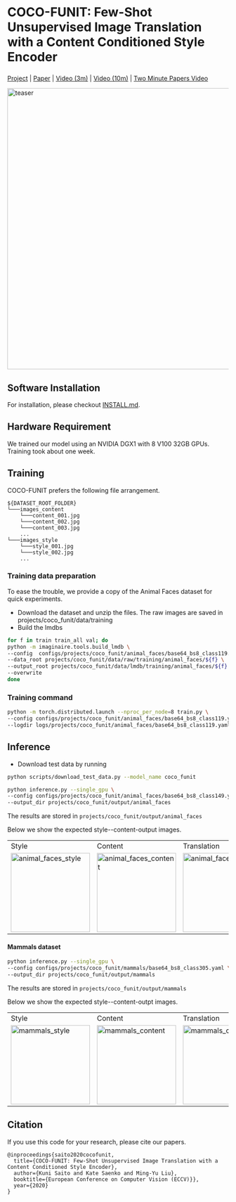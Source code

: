 # COCO-FUNIT: Few-Shot Unsupervised Image Translation with a Content Conditioned Style Encoder

###
[Project](https://nvlabs.github.io/COCO-FUNIT/) |
[Paper](https://nvlabs.github.io/COCO-FUNIT/paper.pdf) |
[Video (3m)](https://youtu.be/X3EB8T8zdKw) | [Video (10m)](https://youtu.be/btnDfqcedrk) |
[Two Minute Papers Video](https://youtu.be/iKvlOviWs3E)

<img alt='teaser' src='coco-funit.gif' width='640'/>

## Software Installation
For installation, please checkout [INSTALL.md](../../INSTALL.md).

## Hardware Requirement
We trained our model using an NVIDIA DGX1 with 8 V100 32GB GPUs. Training took about one week.

## Training

COCO-FUNIT prefers the following file arrangement.
```
${DATASET_ROOT_FOLDER}
└───images_content
    └───content_001.jpg
    └───content_002.jpg
    └───content_003.jpg
    ...
└───images_style
    └───style_001.jpg
    └───style_002.jpg
    ...
```

### Training data preparation
To ease the trouble, we provide a copy of the Animal Faces dataset for quick
experiments.
- Download the dataset and unzip the files. The raw images are saved in
projects/coco_funit/data/training
- Build the lmdbs
```bash
for f in train train_all val; do
python -m imaginaire.tools.build_lmdb \
--config  configs/projects/coco_funit/animal_faces/base64_bs8_class119.yaml \
--data_root projects/coco_funit/data/raw/training/animal_faces/${f} \
--output_root projects/coco_funit/data/lmdb/training/animal_faces/${f} \
--overwrite
done
```

### Training command

```bash
python -m torch.distributed.launch --nproc_per_node=8 train.py \
--config configs/projects/coco_funit/animal_faces/base64_bs8_class119.yaml \
--logdir logs/projects/coco_funit/animal_faces/base64_bs8_class119.yaml
```

## Inference
- Download test data by running
```bash
python scripts/download_test_data.py --model_name coco_funit
```

```bash
python inference.py --single_gpu \
--config configs/projects/coco_funit/animal_faces/base64_bs8_class149.yaml \
--output_dir projects/coco_funit/output/animal_faces
```

The results are stored in `projects/coco_funit/output/animal_faces`

Below we show the expected style--content-output images.


<table>
  <tr>
    <td>
        Style
    </td>
    <td>
        Content
    </td>
    <td>
        Translation
    </td>
  </tr>
  <tr>
    <td>
        <img src="animal_faces_style.jpg" alt="animal_faces_style" height="180"/>
    </td>
    <td>
        <img src="animal_faces_content.jpg" alt="animal_faces_content" height="180"/>
    </td>
    <td>
        <img src="animal_faces_output.jpg" alt="animal_faces_output" height="180"/>
    </td>
  </tr>
</table>



#### Mammals dataset

```bash
python inference.py --single_gpu \
--config configs/projects/coco_funit/mammals/base64_bs8_class305.yaml \
--output_dir projects/coco_funit/output/mammals
```

The results are stored in `projects/coco_funit/output/mammals`

Below we show the expected style--content-outpt images.


<table>
  <tr>
    <td>
        Style
    </td>
    <td>
        Content
    </td>
    <td>
        Translation
    </td>
  </tr>
  <tr>
    <td>
        <img src="mammals_style.png" alt="mammals_style" height="180"/>
    </td>
    <td>
        <img src="mammals_content.png" alt="mammals_content" height="180"/>
    </td>
    <td>
        <img src="mammals_output.jpg" alt="mammals_output" height="180"/>
    </td>
  </tr>
</table>


## Citation
If you use this code for your research, please cite our papers.

```
@inproceedings{saito2020cocofunit,
  title={COCO-FUNIT: Few-Shot Unsupervised Image Translation with a Content Conditioned Style Encoder},
  author={Kuni Saito and Kate Saenko and Ming-Yu Liu},
  booktitle={European Conference on Computer Vision (ECCV)}},
  year={2020}
}
```